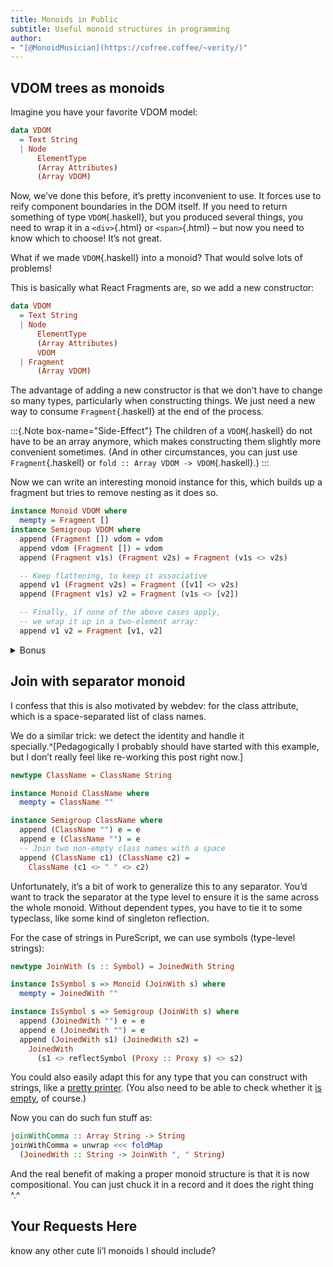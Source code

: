 ```yaml
---
title: Monoids in Public
subtitle: Useful monoid structures in programming
author:
- "[@MonoidMusician](https://cofree.coffee/~verity/)"
---
```


## VDOM trees as monoids

Imagine you have your favorite VDOM model:

```purescript
data VDOM
  = Text String
  | Node
      ElementType
      (Array Attributes)
      (Array VDOM)
```

Now, weʼve done this before, itʼs pretty inconvenient to use.
It forces use to reify component boundaries in the DOM itself.
If you need to return something of type `VDOM`{.haskell}, but you produced several things, you need to wrap it in a `<div>`{.html} or `<span>`{.html} – but now you need to know which to choose!
Itʼs not great.

What if we made `VDOM`{.haskell} into a monoid?
That would solve lots of problems!

This is basically what React Fragments are, so we add a new constructor:

```purescript
data VDOM
  = Text String
  | Node
      ElementType
      (Array Attributes)
      VDOM
  | Fragment
      (Array VDOM)
```

The advantage of adding a new constructor is that we donʼt have to change so many types, particularly when constructing things.
We just need a new way to consume `Fragment`{.haskell} at the end of the process.

:::{.Note box-name="Side-Effect"}
The children of a `VDOM`{.haskell} do not have to be an array anymore, which makes constructing them slightly more convenient sometimes.
(And in other circumstances, you can just use `Fragment`{.haskell} or `fold :: Array VDOM -> VDOM`{.haskell}.)
:::

Now we can write an interesting monoid instance for this, which builds up a fragment but tries to remove nesting as it does so.

```purescript
instance Monoid VDOM where
  mempty = Fragment []
instance Semigroup VDOM where
  append (Fragment []) vdom = vdom
  append vdom (Fragment []) = vdom
  append (Fragment v1s) (Fragment v2s) = Fragment (v1s <> v2s)

  -- Keep flattening, to keep it associative
  append v1 (Fragment v2s) = Fragment ([v1] <> v2s)
  append (Fragment v1s) v2 = Fragment (v1s <> [v2])

  -- Finally, if none of the above cases apply,
  -- we wrap it up in a two-element array:
  append v1 v2 = Fragment [v1, v2]
```

<details class="Bonus">

<summary>Bonus</summary>

You can also add special behavior if you want to collapse `Text`{.haskell} nodes, but this starts to get a little ugly since it needs to look inside `Fragment`{.haskell} too:

```purescript
instance Semigroup VDOM where
  append (Fragment []) vdom = vdom
  append vdom (Fragment []) = vdom
  append (Fragment v1s) (Fragment v2s) = Fragment (v1s <> v2s)

  -- Handle text specially
  append (Text "") vdom = vdom
  append vdom (Text "") = vdom
  append (Text t1) (Text t2) = Text (t1 <> t2)

  -- We need to handle text at the edges of fragments too
  -- for associativity (I did not check all of the details)
  append (Fragment vs) (Text t2)
    | Just (Tuple vs' t1) <- stripTextEnd vs =
      Fragment (vs' <> [Text (t1 <> t2)])
  append (Text t1) (Fragment vs)
    | Just (Tuple t2 vs') <- stripTextStart vs =
      Fragment ([Text (t1 <> t2)] <> vs')
  append (Fragment v1s) (Fragment v2s)
    | Just (Tuple v1s' t1) <- stripTextEnd v1s
    , Just (Tuple t2 v2s') <- stripTextStart v2s =
      Fragment (v1s' <> [Text (t1 <> t2)] <> v2s')

  -- Keep flattening, to keep it associative
  append v1 (Fragment v2s) = Fragment ([v1] <> v2s)
  append (Fragment v1s) v2 = Fragment (v1s <> [v2])

  -- Finally, if none of the above cases apply,
  -- we wrap it up in a two-element array:
  append v1 v2 = Fragment [v1, v2]

stripTextStart :: Array VDOM -> Maybe (Tuple String (Array VDOM))
stripTextStart = Array.uncons >=> case _ of
  { head: Text t1, tail: vs } -> Just (Tuple t1 vs)
  _ -> Nothing

stripTextEnd :: Array VDOM -> Maybe (Tuple (Array VDOM) String)
stripTextEnd = Array.unsnoc >=> case _ of
  { init: vs, last: Text t2 } -> Just (Tuple vs t2)
  _ -> Nothing
```

:::Note
With these additional cases, the empty text node `Text ""`{.haskell} is _almost_ an identity, but the empty fragment `Fragment []`{.haskell} is still the identity of the monoid: [you cannot have two identities in a monoid](https://proofwiki.org/wiki/Identity_is_Unique).
And I think thereʼs a specific reason why you want `Fragment []`{.haskell} to be the identity, but I havenʼt actually worked through the details to fully justify it.
:::

</details>

## Join with separator monoid

I confess that this is also motivated by webdev: for the class attribute, which is a space-separated list of class names.

We do a similar trick: we detect the identity and handle it specially.^[Pedagogically I probably should have started with this example, but I donʼt really feel like re-working this post right now.]

```purescript
newtype ClassName = ClassName String

instance Monoid ClassName where
  mempty = ClassName ""

instance Semigroup ClassName where
  append (ClassName "") e = e
  append e (ClassName "") = e
  -- Join two non-empty class names with a space
  append (ClassName c1) (ClassName c2) =
    ClassName (c1 <> " " <> c2)
```

Unfortunately, itʼs a bit of work to generalize this to any separator.
Youʼd want to track the separator at the type level to ensure it is the same across the whole monoid.
Without dependent types, you have to tie it to some typeclass, like some kind of singleton reflection.

For the case of strings in PureScript, we can use symbols (type-level strings):

```purescript
newtype JoinWith (s :: Symbol) = JoinedWith String

instance IsSymbol s => Monoid (JoinWith s) where
  mempty = JoinedWith ""

instance IsSymbol s => Semigroup (JoinWith s) where
  append (JoinedWith "") e = e
  append e (JoinedWith "") = e
  append (JoinedWith s1) (JoinedWith s2) =
    JoinedWith
      (s1 <> reflectSymbol (Proxy :: Proxy s) <> s2)
```

You could also easily adapt this for any type that you can construct with strings, like a [pretty printer](https://pursuit.purescript.org/packages/purescript-dodo-printer/2.2.1/docs/Dodo.Internal#t:Doc).
(You also need to be able to check whether it [is empty](https://pursuit.purescript.org/packages/purescript-dodo-printer/2.2.1/docs/Dodo.Internal#v:isEmpty), of course.)

Now you can do such fun stuff as:
```purescript
joinWithComma :: Array String -> String
joinWithComma = unwrap <<< foldMap
  (JoinedWith :: String -> JoinWith ", " String)
```

And the real benefit of making a proper monoid structure is that it is now compositional.
You can just chuck it in a record and it does the right thing \^.\^

## Your Requests Here

know any other cute liʼl monoids I should include?
